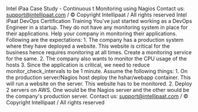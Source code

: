 Intel iPaa Case Study - Continuous t Monitoring using Nagios Contact us: support@intellipaat.com / © Copyright Intellipaat / All rights reserved Intel iPaat DevOps Certification Training You've just started working as a DevOps Engineer in a startup. They do not have any monitoring system in place for their applications. Help your company in monitoring their applications. Following are the expectations: 1. The company has a production system where they have deployed a website. This website is critical for the business hence requires monitoring at all times. Create a monitoring service for the same. 2. The company also wants to monitor the CPU usage of the hosts 3. Since the application is critical, we need to reduce monitor_check_intervals to be 1 minute. Assume the following things: 1. On the production server/Nagios host deploy the hshar/webapp container. This will run a website on the server. This website has to be monitored. 2. Deploy 2 servers on AWS. One would be the Nagios server and the other would be the company's production server. Contact us: support@intellipaat.com / © Copyright Intellipaat / All rights reserved